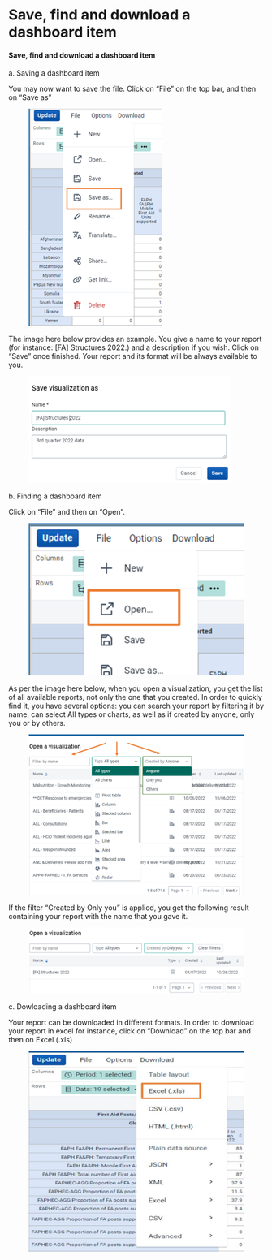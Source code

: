 # Save, find and download a dashboard item

#### Save, find and download a dashboard item

a. Saving a dashboard item

You may now want to save the file. Click on “File” on the top bar, and then on “Save as”

<figure><img src="../../../.gitbook/assets/image (24) (3).png" alt=""><figcaption></figcaption></figure>

The image here below provides an example. You give a name to your report (for instance: \[FA] Structures 2022.) and a description if you wish. Click on “Save” once finished. Your report and its format will be always available to you.

<figure><img src="../../../.gitbook/assets/image (25).png" alt=""><figcaption></figcaption></figure>

b. Finding a dashboard item

Click on “File” and then on “Open”.

<figure><img src="../../../.gitbook/assets/image (26).png" alt=""><figcaption></figcaption></figure>

As per the image here below, when you open a visualization, you get the list of all available reports, not only the one that you created. In order to quickly find it, you have several options: you can search your report by filtering it by name, can select All types or charts, as well as if created by anyone, only you or by others.



<figure><img src="../../../.gitbook/assets/image (27).png" alt=""><figcaption></figcaption></figure>

If the filter “Created by Only you” is applied, you get the following result containing your report with the name that you gave it.

<figure><img src="../../../.gitbook/assets/image (28).png" alt=""><figcaption></figcaption></figure>

c. Dowloading a dashboard item

Your report can be downloaded in different formats. In order to download your report in excel for instance, click on “Download” on the top bar and then on Excel (.xls)

<figure><img src="../../../.gitbook/assets/image (29).png" alt=""><figcaption></figcaption></figure>

